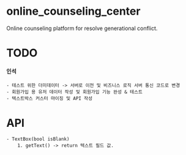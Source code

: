 # online_counseling_center

Online counseling platform for resolve generational conflict.


# TODO

#### 인석
    - 테스트 위한 더미데이터 -> 서버로 이전 및 비즈니스 로직 서버 통신 코드로 변경
    - 회원가입 용 유저 데이터 작성 및 회원가입 기능 완성 & 테스트
    - 텍스트박스 커스터 마이징 및 API 작성

# API
    - TextBox(bool isBlank)
        1. getText() -> return 텍스트 필드 값.
